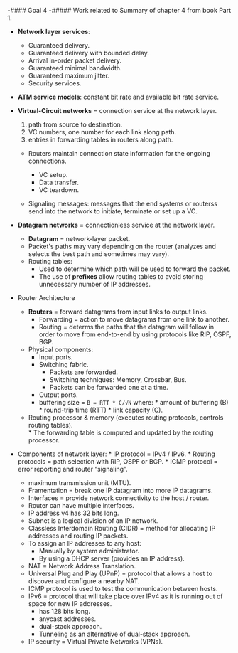 -#### Goal 4
-##### Work related to Summary of chapter 4 from book  Part 1.

* **Network layer services**:
	- Guaranteed delivery.	
	- Guaranteed delivery with bounded delay.
	- Arrival in-order packet delivery.
	- Guaranteed minimal bandwidth.
	- Guaranteed maximum jitter.
	- Security services.
	
* **ATM service models**: constant bit rate and available bit rate service.

* **Virtual-Circuit networks** = connection service at the network layer.  
	1. path from source to destination.
	2. VC numbers, one number for each link along path.
	3. entries in forwarding tables in routers along path.
	
	* Routers maintain connection state information for the ongoing connections.
		- VC setup.
		- Data transfer.
		- VC teardown.
		
	* Signaling messages: messages that the end systems or routerss send into the network to initiate, terminate or set up a VC.
	
* **Datagram networks** = connectionless service at the network layer.
	- **Datagram** = network-layer packet.
	- Packet's paths may vary depending on the router (analyzes and selects the best path and sometimes may vary).
	- Routing tables:
		* Used to determine which path will be used to forward the packet.
		* The use of **prefixes** allow routing tables to avoid storing unnecessary number of IP addresses.
		
* Router Architecture		
	- **Routers** = forward datagrams from input links to output links.
		* Forwarding = action to move datagrams from one link to another. 
		* Routing = determs the paths that the datagram will follow in order to move from end-to-end by using protocols like RIP, OSPF, BGP.
	- Physical components:
		* Input ports.
		* Switching fabric.
			- Packets are forwarded.
			- Switching techniques: Memory, Crossbar, Bus.
			- Packets can be forwarded one at a time.
		* Output ports.
		* buffering size = `B = RTT * C/√N`
                 where:
					* amount of buffering (B) 
					* round-trip time (RTT) 
					* link capacity (C).
	* Routing processor & memory (executes routing protocols, controls routing tables).			
			* The forwarding table is computed and updated by the routing processor.
* Components of network layer:
		* IP protocol = IPv4 / IPv6.
		* Routing protocols = path selection with RIP, OSPF or BGP.
		* ICMP protocol = error reporting and router “signaling”.
			
	* maximum transmission unit (MTU).		
	* Framentation = break one IP datagram into more IP datagrams.
	* Interfaces = provide network connectivity to the host / router.
	* Router can have multiple interfaces.
	* IP address v4 has 32 bits long.
	* Subnet is a logical division of an IP network.
	* Classless Interdomain Routing (CIDR) =  method for allocating IP addresses and routing IP packets.
	* To assign an IP addresses to any host:
		- Manually by system administrator.
		- By using a DHCP server (provides an IP address).
	* NAT = Network Address Translation.
	* Universal Plug and Play (UPnP) = protocol that allows a host to discover and configure a nearby NAT.
	* ICMP protocol	is used to test the communication between hosts.
	* IPv6 = protocol that will take place over IPv4 as it is running out of space for new IP addresses.
		- has 128 bits long.
		- anycast addresses.
		- dual-stack approach.
		- Tunneling as an alternative of dual-stack approach.
	* IP security = Virtual Private Networks (VPNs).
	
